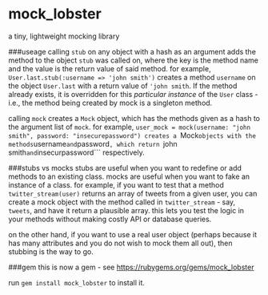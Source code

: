 # mock_lobster
a tiny, lightweight mocking library

###useage
calling ```stub``` on any object with a hash as an argument adds the method to the object ```stub``` was called on, where the key is the method name and the value is the return value of said method.
for example, ```User.last.stub(:username => 'john smith')``` creates a method ```username``` on the object ```User.last``` with a return value of ```'john smith```. If the method already exists, it is overridden for this *particular instance* of the ```User``` class - i.e., the method being created by mock is a singleton method.

calling ```mock``` creates a ```Mock``` object, which has the methods given as a hash to the argument list of ```mock```. 
for example, ```user_mock = mock(username: "john smith", password: "insecurepassword") creates a ```Mock``` objects with the methods ```username``` and ```password```, which return ```john smith``` and ```insecurpassword``` respectively.

###stubs vs mocks
stubs are useful when you want to redefine or add methods to an existing class. mocks are useful when you want to fake an instance of a class.
for example, if you want to test that a method ```twitter_stream(user)``` returns an array of tweets from a given user, you can create a mock object with the method called in ```twitter_stream``` - say, ```tweets```, and have it return a plausible array. this lets you test the logic in your methods without making costly API or database queries.

on the other hand, if you want to use a real user object (perhaps because it has many attributes and you do not wish to mock them all out), then stubbing is the way to go.

###gem
this is now a gem - see https://rubygems.org/gems/mock_lobster

run ```gem install mock_lobster``` to install it.
